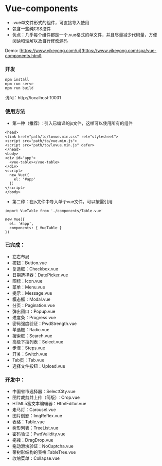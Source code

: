 # Vue-components
- .vue单文件形式的组件，可直接导入使用
- 包含一些纯CSS控件
- 优点：几乎每个组件都是一个.vue格式的单文件，并且尽量减少代码量，方便阅读和理解以及自行修改源码

Demo: [https://www.yikeyong.com/ui](https://www.yikeyong.com/spa/vue-components.html)

### 开发
```
npm install
npm run serve
npm run build
```
访问：http://localhost:10001

### 使用方法
- 第一种（推荐）：引入已编译的js文件，这样可以使用所有的组件
```
<head>
<link href="path/to/lovue.min.css" rel="stylesheet">
<script src="path/to/vue.min.js">
<script src="path/to/lovue.min.js" defer>
</head>
<body>
<div id="app">
  <vue-table></vue-table>
</div>
<script>
  new Vue({
    el: '#app'
  })
</script>
</body>
```
- 第二种：在js文件中导入单个vue文件，可以按需引用
```
import VueTable from './components/Table.vue'

new Vue({
  el: '#app',
  components: { VueTable }
})
```

### 已完成：
- 左右布局
- 按钮：Button.vue
- 复选框：Checkbox.vue
- 日期选择器：DatePicker.vue
- 图标：Icon.vue
- 菜单：Menu.vue
- 提示：Message.vue
- 模态框：Modal.vue
- 分页：Pagination.vue
- 弹出窗口：Popup.vue
- 进度条：Progress.vue
- 密码强度验证：PwdStrength.vue
- 单选框：Radio.vue
- 搜索框：Search.vue
- 高级下拉列表：Select.vue
- 步骤：Steps.vue
- 开关：Switch.vue
- Tab页：Tab.vue
- 选择文件按钮：Upload.vue


### 开发中：
- 中国省市选择器：SelectCity.vue
- 图片裁剪并上传（简版）：Crop.vue
- HTML5富文本编辑器：HtmlEditor.vue
- 走马灯：Carousel.vue
- 图片倒影：ImgReflex.vue
- 表格：Table.vue
- 树形列表：TreeList.vue
- 密码验证：PwdValidity.vue
- 拖拽：DragDrop.vue
- 拖动滑块验证：NoCaptcha.vue
- 带树形结构的表格:TableTree.vue
- 收缩菜单：Collapse.vue
